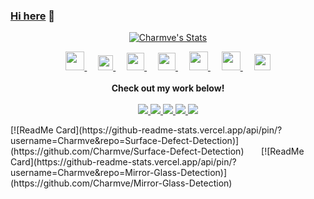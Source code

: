 ### <a href="https://charmve.github.io/" target="_blank">Hi here</a> 👋

<!--
**Charmve/Charmve** is a ✨ _special_ ✨ repository because its `README.md` (this file) appears on your GitHub profile.

Here are some ideas to get you started:

- 🔭 I’m currently working on ...
- 🌱 I’m currently learning ...
- 👯 I’m looking to collaborate on ...
- 🤔 I’m looking for help with ...
- 💬 Ask me about ...
- 📫 How to reach me: ...
- 😄 Pronouns: ...
- ⚡ Fun fact: ...
-->

<p align="center">
  <a href="https://github.com/Charmve" class="rich-diff-level-one">
    <img src="https://github-readme-stats.vercel.app/api?username=Charmve&title_color=333&text_color=777" alt="Charmve's Stats" >
  </a>
</p>

<p align="center">
  <a href="https://charmve.blog.csdn.net/" target="_blank">
    <img src="https://img.icons8.com/material/48/000000/csdn.png" width="30px"/>
  </a>
  &emsp;
  <a href="https://my.oschina.net/charmve" target="_blank">
    <img src="https://img.icons8.com/ios-filled/50/000000/blogger.png" width="24px"/>
  </a>
  &emsp;
  <a href= "https://image.jiqizhixin.com/uploads/editor/d8595d93-e8c9-4abf-91f4-105384736912/%E5%9B%BE%E7%89%8712.jpg" target="_blank">
    <img src="https://img.icons8.com/ios-filled/50/000000/weixing.png" width="28px"/>
  </a>
  &emsp;
  <a href= "https://www.instagram.com/tony_zhang7/" target="_blank">
    <img src="https://img.icons8.com/ios-glyphs/256/000000/instagram-new.svg" width="28px"/>
  </a>
  &emsp;
  <a href="https://www.youtube.com/channel/UCxFkZjbpt0KyhEv1d342SQQ/videos?view_as=public" target="_blank">
    <img src="https://img.icons8.com/ios-filled/50/000000/youtube-play.png" width="30px"/>
  </a>
  &emsp;
  <a href="https://www.buymeacoffee.com/Charmve" target="_blank">
    <img src="https://img.icons8.com/ios-glyphs/256/000000/coffee.png" width="30px"/>
  </a> 
  &emsp;
  <a href="https://www.linkedin.com/in/%E4%BC%9F-%E5%BC%A0-647b29133/" target="_blank">
    <img src="https://img.icons8.com/ios-filled/256/000000/linkedin.svg" width="26px"/>
  </a>
  <br><br>
  <strong>Check out my work below!</strong>
  <br><br>
  <a href="https://github.com/Charmve">
    <img src="https://badges.pufler.dev/visits/puf17640/puf17640?style=flat-square&color=black&logo=github">
  </a>
  <a href="https://github.com/Charmve">
    <img src="https://badges.pufler.dev/years/puf17640?style=flat-square&color=black&logo=github">
  </a>
  <a href="https://github.com/Charmve">
    <img src="https://badges.pufler.dev/repos/puf17640?style=flat-square&color=black&logo=github">
  </a>
  <a href="https://github.com/Charmve">
    <img src="https://badges.pufler.dev/gists/puf17640?style=flat-square&color=black&logo=github">
  </a>
  <a href="https://github.com/Charmve">
    <img src="https://badges.pufler.dev/commits/monthly/puf17640?style=flat-square&color=black&logo=github">
  </a>
</p>

<!-- <div align=center> --->
<div>
  [![ReadMe Card](https://github-readme-stats.vercel.app/api/pin/?username=Charmve&repo=Surface-Defect-Detection)](https://github.com/Charmve/Surface-Defect-Detection)
  &nbsp;&nbsp;&nbsp;&nbsp;&nbsp;
  [![ReadMe Card](https://github-readme-stats.vercel.app/api/pin/?username=Charmve&repo=Mirror-Glass-Detection)](https://github.com/Charmve/Mirror-Glass-Detection)
</div>



